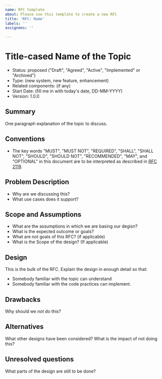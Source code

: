 ```yaml
---
name: RFC template
about: Please use this template to create a new RFC
title: 'RFC: Name'
labels: ''
assignees: ''

---
```


# Title-cased Name of the Topic

- Status: proposed ("Draft", "Agreed", "Active", "Implemented" or "Archived")
- Type: (new system, new feature, enhancement)
- Related components: (if any)
- Start Date: (fill me in with today's date, DD-MM-YYYY)
- Version: 1.0.0

## Summary

One paragraph explanation of the topic to discuss.

## Conventions
- The key words "MUST", "MUST NOT", "REQUIRED", "SHALL", "SHALL NOT", "SHOULD", "SHOULD NOT", "RECOMMENDED", "MAY", and "OPTIONAL" in this document are to be interpreted as described in [RFC 2119](http://tools.ietf.org/html/rfc2119).

## Problem Description

* Why are we discussing this?
* What use cases does it support? 


## Scope and Assumptions

* What are the assumptions in which we are basing our degisn?
* What is the expected outcome or goals?
* What are not goals of this RFC? (if applicable)
* What is the Scope of the design? (If applicable)

## Design

This is the bulk of the RFC. 
Explain the design in enough detail so that:
* Somebody familiar with the topic can understand 
* Somebody familiar with the code practices can implement.

## Drawbacks

Why should we *not* do this?

## Alternatives

What other designs have been considered? What is the impact of not doing this?

## Unresolved questions

What parts of the design are still to be done?
